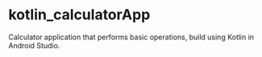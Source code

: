 # kotlin_calculatorApp
Calculator application that performs basic operations, build using Kotlin in Android Studio.
